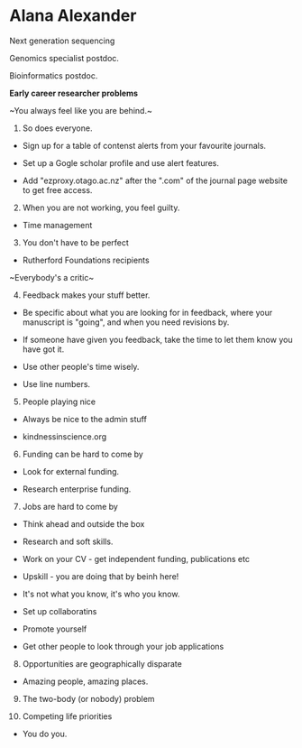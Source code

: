 # Alana Alexander

Next generation sequencing

Genomics specialist postdoc.

Bioinformatics postdoc.

**Early career researcher problems**

~You always feel like you are behind.~

1. So does everyone.

  * Sign up for a table of contenst alerts from your favourite journals.

  * Set up a Gogle scholar profile and use alert features.

  * Add "ezproxy.otago.ac.nz" after the ".com" of the journal page website to get free access.

2. When you are not working, you feel guilty.

* Time management

3. You don't have to be perfect

  * Rutherford Foundations recipients
  
~Everybody's a critic~

4. Feedback makes your stuff better.

  * Be specific about what you are looking for in feedback, where your manuscript is "going", and when you need revisions by.

  * If someone have given you feedback, take the time to let them know you have got it.

  * Use other people's time wisely.

  * Use line numbers.

5. People playing nice

  * Always be nice to the admin stuff
  
  * kindnessinscience.org
  
6. Funding can be hard to come by

  * Look for external funding.
  
  * Research enterprise funding.
  
7. Jobs are hard to come by

  * Think ahead and outside the box
  
  * Research and soft skills.
  
  * Work on your CV - get independent funding, publications etc
  
  * Upskill - you are doing that by beinh here!
  
  * It's not what you know, it's who you know.
  
  * Set up collaboratins
  
  * Promote yourself
  
  * Get other people to look through your job applications
  
8. Opportunities are geographically disparate

* Amazing people, amazing places.

9. The two-body (or nobody) problem

10. Competing life priorities

* You do you.
